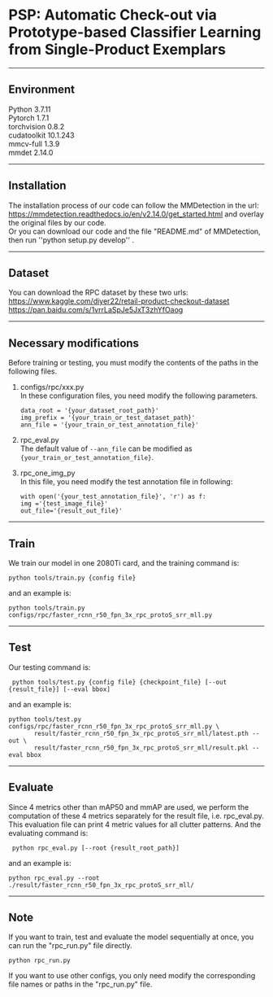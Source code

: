 # PSP: Automatic Check-out via Prototype-based Classifier Learning from Single-Product Exemplars
--------------------------
## Environment

Python 3.7.11  
Pytorch 1.7.1  
torchvision 0.8.2  
cudatoolkit 10.1.243  
mmcv-full 1.3.9  
mmdet 2.14.0

--------------------------
## Installation

The installation process of our code can follow the MMDetection in the url: https://mmdetection.readthedocs.io/en/v2.14.0/get_started.html 
and overlay the original files by our code.  
Or you can download our code and the file "README.md" of MMDetection, then run ''python setup.py develop'' .  

--------------------------
## Dataset

You can download the RPC dataset by these two urls:   
    https://www.kaggle.com/diyer22/retail-product-checkout-dataset  
    https://pan.baidu.com/s/1vrrLaSpJe5JxT3zhYfOaog  
    
--------------------------
## Necessary modifications

Before training or testing, you must modify the contents of the paths in the following files.

1. configs/rpc/xxx.py  
    In these configuration files, you need modify the following parameters.  
    ```
    data_root = '{your_dataset_root_path}'
    img_prefix = '{your_train_or_test_dataset_path}'
    ann_file = '{your_train_or_test_annotation_file}'  
    ```
    
2. rpc_eval.py  
    The default value of `--ann_file` can be modified as `{your_train_or_test_annotation_file}`.  
    
3. rpc_one_img_py  
    In this file, you need modify the test annotation file in following:
    ```
    with open('{your_test_annotation_file}', 'r') as f:  
    img ='{test_image_file}'  
    out_file='{result_out_file}'  
    ```
    
--------------------------
## Train

We train our model in one 2080Ti card, and the training command is:  

    python tools/train.py {config file}  
and an example is:  

    python tools/train.py configs/rpc/faster_rcnn_r50_fpn_3x_rpc_protoS_srr_mll.py  
  
--------------------------
## Test

Our testing command is:  

     python tools/test.py {config file} {checkpoint_file} [--out {result_file}] [--eval bbox]  
and an example is:  

    python tools/test.py configs/rpc/faster_rcnn_r50_fpn_3x_rpc_protoS_srr_mll.py \
           result/faster_rcnn_r50_fpn_3x_rpc_protoS_srr_mll/latest.pth --out \
           result/faster_rcnn_r50_fpn_3x_rpc_protoS_srr_mll/result.pkl --eval bbox  
  
--------------------------
## Evaluate

Since 4 metrics other than mAP50 and mmAP are used, we perform the computation of these 4 metrics separately for the result file, i.e. rpc_eval.py.  
This evaluation file can print 4 metric values for all clutter patterns. And the evaluating command is:  

     python rpc_eval.py [--root {result_root_path}]  
and an example is:  

    python rpc_eval.py --root ./result/faster_rcnn_r50_fpn_3x_rpc_protoS_srr_mll/  
  
--------------------------
## Note

If you want to train, test and evaluate the model sequentially at once, you can run the "rpc_run.py" file directly. 

    python rpc_run.py
If you want to use other configs, you only need modify the corresponding file names or paths in the "rpc_run.py" file.  

